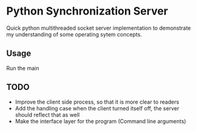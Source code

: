 # Python Synchronization Server

Quick python multithreaded socket server implementation to demonstrate my understanding of some operating sytem concepts.

## Usage

Run the main

## TODO

- Improve the client side process, so that it is more clear to readers
- Add the handling case when the client turned itself off, the server should reflect that as well
- Make the interface layer for the program (Command line arguments)
